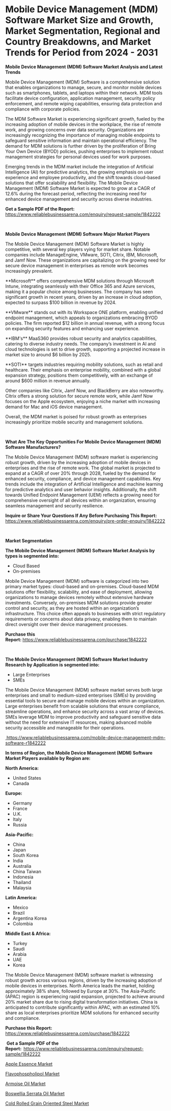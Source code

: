 <p><h1>Mobile Device Management (MDM) Software Market Size and Growth, Market Segmentation, Regional and Country Breakdowns, and Market Trends for Period from 2024 -  2031</h1></p><p><strong>Mobile Device Management (MDM) Software Market Analysis and Latest Trends</strong></p>
<p><p>Mobile Device Management (MDM) Software is a comprehensive solution that enables organizations to manage, secure, and monitor mobile devices such as smartphones, tablets, and laptops within their network. MDM tools facilitate device configuration, application management, security policy enforcement, and remote wiping capabilities, ensuring data protection and compliance with corporate policies.</p><p>The MDM Software Market is experiencing significant growth, fueled by the increasing adoption of mobile devices in the workplace, the rise of remote work, and growing concerns over data security. Organizations are increasingly recognizing the importance of managing mobile endpoints to safeguard sensitive information and maintain operational efficiency. The demand for MDM solutions is further driven by the proliferation of Bring Your Own Device (BYOD) policies, pushing enterprises to implement robust management strategies for personal devices used for work purposes.</p><p>Emerging trends in the MDM market include the integration of Artificial Intelligence (AI) for predictive analytics, the growing emphasis on user experience and employee productivity, and the shift towards cloud-based solutions that offer scalability and flexibility. The Mobile Device Management (MDM) Software Market is expected to grow at a CAGR of 12.6% during the forecast period, reflecting the increasing need for enhanced device management and security across diverse industries.</p></p>
<p><strong>Get a Sample PDF of the Report:&nbsp;</strong> <a href="https://www.reliablebusinessarena.com/enquiry/request-sample/1842222?utm_campaign=1399&utm_medium=2&utm_source=Github&utm_content=ia&utm_term=16102024&utm_id=mobile-device-management-mdm-software">https://www.reliablebusinessarena.com/enquiry/request-sample/1842222</a></p>
<p>&nbsp;</p>
<p><strong>Mobile Device Management (MDM) Software Major Market Players</strong></p>
<p><p>The Mobile Device Management (MDM) Software Market is highly competitive, with several key players vying for market share. Notable companies include ManageEngine, VMware, SOTI, Citrix, IBM, Microsoft, and Jamf Now. These organizations are capitalizing on the growing need for secure device management in enterprises as remote work becomes increasingly prevalent.</p><p>**Microsoft** offers comprehensive MDM solutions through Microsoft Intune, integrating seamlessly with their Office 365 and Azure services, making it a popular choice among businesses. The company has seen significant growth in recent years, driven by an increase in cloud adoption, expected to surpass $100 billion in revenue by 2024.</p><p>**VMware** stands out with its Workspace ONE platform, enabling unified endpoint management, which appeals to organizations embracing BYOD policies. The firm reported $12 billion in annual revenue, with a strong focus on expanding security features and enhancing user experience.</p><p>**IBM's** MaaS360 provides robust security and analytics capabilities, catering to diverse industry needs. The company’s investment in AI and cloud technologies is set to drive growth, supporting a projected increase in market size to around $6 billion by 2025.</p><p>**SOTI** targets industries requiring mobility solutions, such as retail and healthcare. Their emphasis on enterprise mobility, combined with a global expansion strategy, positions them competitively, with an exchange of around $600 million in revenue annually.</p><p>Other companies like Citrix, Jamf Now, and BlackBerry are also noteworthy. Citrix offers a strong solution for secure remote work, while Jamf Now focuses on the Apple ecosystem, enjoying a niche market with increasing demand for Mac and iOS device management.</p><p>Overall, the MDM market is poised for robust growth as enterprises increasingly prioritize mobile security and management solutions.</p></p>
<p>&nbsp;</p>
<p><strong>What Are The Key Opportunities For Mobile Device Management (MDM) Software Manufacturers?</strong></p>
<p><p>The Mobile Device Management (MDM) software market is experiencing robust growth, driven by the increasing adoption of mobile devices in enterprises and the rise of remote work. The global market is projected to expand at a CAGR of over 20% through 2028, fueled by the demand for enhanced security, compliance, and device management capabilities. Key trends include the integration of Artificial Intelligence and machine learning for predictive analytics and user behavior insights. Additionally, the shift towards Unified Endpoint Management (UEM) reflects a growing need for comprehensive oversight of all devices within an organization, ensuring seamless management and security resilience.</p></p>
<p><strong>Inquire or Share Your Questions If Any Before Purchasing This Report:</strong> <a href="https://www.reliablebusinessarena.com/enquiry/pre-order-enquiry/1842222?utm_campaign=1399&utm_medium=2&utm_source=Github&utm_content=ia&utm_term=16102024&utm_id=mobile-device-management-mdm-software">https://www.reliablebusinessarena.com/enquiry/pre-order-enquiry/1842222</a></p>
<p>&nbsp;</p>
<p><strong>Market Segmentation</strong></p>
<p><strong>The Mobile Device Management (MDM) Software Market Analysis by types is segmented into:</strong></p>
<p><ul><li>Cloud Based</li><li>On-premises</li></ul></p>
<p><p>Mobile Device Management (MDM) software is categorized into two primary market types: cloud-based and on-premises. Cloud-based MDM solutions offer flexibility, scalability, and ease of deployment, allowing organizations to manage devices remotely without extensive hardware investments. Conversely, on-premises MDM solutions provide greater control and security, as they are hosted within an organization’s infrastructure. This choice often appeals to businesses with strict regulatory requirements or concerns about data privacy, enabling them to maintain direct oversight over their device management processes.</p></p>
<p><strong>Purchase this Report:&nbsp;</strong><a href="https://www.reliablebusinessarena.com/purchase/1842222?utm_campaign=1399&utm_medium=2&utm_source=Github&utm_content=ia&utm_term=16102024&utm_id=mobile-device-management-mdm-software">https://www.reliablebusinessarena.com/purchase/1842222</a></p>
<p>&nbsp;</p>
<p><strong>The Mobile Device Management (MDM) Software Market Industry Research by Application is segmented into:</strong></p>
<p><ul><li>Large Enterprises</li><li>SMEs</li></ul></p>
<p><p>The Mobile Device Management (MDM) software market serves both large enterprises and small to medium-sized enterprises (SMEs) by providing essential tools to secure and manage mobile devices within an organization. Large enterprises benefit from scalable solutions that ensure compliance, streamline operations, and enhance security across a vast array of devices. SMEs leverage MDM to improve productivity and safeguard sensitive data without the need for extensive IT resources, making advanced mobile security accessible and manageable for their operations.</p></p>
<p><a href="https://www.reliablebusinessarena.com/mobile-device-management-mdm-software-r1842222?utm_campaign=1399&utm_medium=2&utm_source=Github&utm_content=ia&utm_term=16102024&utm_id=mobile-device-management-mdm-software">&nbsp;https://www.reliablebusinessarena.com/mobile-device-management-mdm-software-r1842222</a></p>
<p><strong>In terms of Region, the Mobile Device Management (MDM) Software Market Players available by Region are:</strong></p>
<p>
    <p> <strong> North America: </strong>
        <ul>
            <li>United States</li>
            <li>Canada</li>
        </ul>
        </p> 
    <p> <strong> Europe: </strong>
        <ul>
            <li>Germany</li>
            <li>France</li>
            <li>U.K.</li>
            <li>Italy</li>
            <li>Russia</li>
        </ul>
        </p> 
    <p> <strong> Asia-Pacific: </strong>
        <ul>
            <li>China</li>
            <li>Japan</li>
            <li>South Korea</li>
            <li>India</li>
            <li>Australia</li>
            <li>China Taiwan</li>
            <li>Indonesia</li>
            <li>Thailand</li>
            <li>Malaysia</li>
        </ul>
        </p> 
    <p> <strong> Latin America: </strong>
        <ul>
            <li>Mexico</li>
            <li>Brazil</li>
            <li>Argentina Korea</li>
            <li>Colombia</li>
        </ul>
        </p> 
    <p> <strong> Middle East & Africa: </strong>
        <ul>
            <li>Turkey</li>
            <li>Saudi</li>
            <li>Arabia</li>
            <li>UAE</li>
            <li>Korea</li>
        </ul>
    </p>
    </p>
<p><p>The Mobile Device Management (MDM) software market is witnessing robust growth across various regions, driven by the increasing adoption of mobile devices in enterprises. North America leads the market, holding approximately 38% share, followed by Europe at 30%. The Asia-Pacific (APAC) region is experiencing rapid expansion, projected to achieve around 20% market share due to rising digital transformation initiatives. China is anticipated to contribute significantly within APAC, with an estimated 10% share as local enterprises prioritize MDM solutions for enhanced security and compliance.</p></p>
<p><strong>Purchase this Report: </strong><a href="https://www.reliablebusinessarena.com/purchase/1842222?utm_campaign=1399&utm_medium=2&utm_source=Github&utm_content=ia&utm_term=16102024&utm_id=mobile-device-management-mdm-software">https://www.reliablebusinessarena.com/purchase/1842222</a></p>
<p>&nbsp;<strong>Get a Sample PDF of the Report:&nbsp;&nbsp;</strong><a href="https://www.reliablebusinessarena.com/enquiry/request-sample/1842222?utm_campaign=1399&utm_medium=2&utm_source=Github&utm_content=ia&utm_term=16102024&utm_id=mobile-device-management-mdm-software">https://www.reliablebusinessarena.com/enquiry/request-sample/1842222</a></p>
<p><strong></strong></p>
<p><p><a href="https://www.linkedin.com/pulse/global-apple-essence-market-analysis-key-trends-future-projections-v8vqc?utm_campaign=1399&utm_medium=2&utm_source=Github&utm_content=ia&utm_term=16102024&utm_id=mobile-device-management-mdm-software">Apple Essence Market</a></p><p><a href="https://www.linkedin.com/pulse/future-trends-global-flavophospholipol-market-insights-analysis-ylc6c?utm_campaign=1399&utm_medium=2&utm_source=Github&utm_content=ia&utm_term=16102024&utm_id=mobile-device-management-mdm-software">Flavophospholipol Market</a></p><p><a href="https://www.linkedin.com/pulse/comprehensive-armoise-oil-market-report-regional-analysis-02blc?utm_campaign=1399&utm_medium=2&utm_source=Github&utm_content=ia&utm_term=16102024&utm_id=mobile-device-management-mdm-software">Armoise Oil Market</a></p><p><a href="https://www.linkedin.com/pulse/boswellia-serrata-oil-market-analysis-product-segmentation-aagpc?utm_campaign=1399&utm_medium=2&utm_source=Github&utm_content=ia&utm_term=16102024&utm_id=mobile-device-management-mdm-software">Boswellia Serrata Oil Market</a></p><p><a href="https://www.linkedin.com/pulse/consumer-behavior-shifts-cold-rolled-grain-oriented-steel-market-n7nwc?utm_campaign=1399&utm_medium=2&utm_source=Github&utm_content=ia&utm_term=16102024&utm_id=mobile-device-management-mdm-software">Cold Rolled Grain Oriented Steel Market</a></p></p>